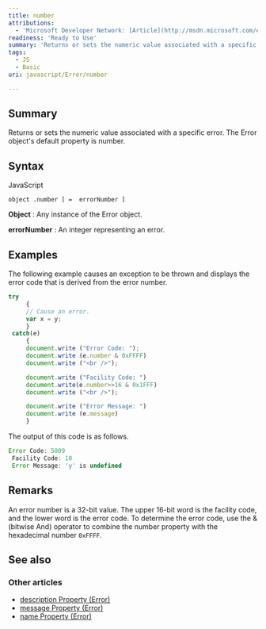```yaml
---
title: number
attributions:
  - 'Microsoft Developer Network: [Article](http://msdn.microsoft.com/en-us/library/ie/hc53e755(v=vs.94).aspx)'
readiness: 'Ready to Use'
summary: 'Returns or sets the numeric value associated with a specific error. The Error object''s default property is number.'
tags:
  - JS
  - Basic
uri: javascript/Error/number

---
```

## <span>Summary</span>

Returns or sets the numeric value associated with a specific error. The Error object's default property is number.

## <span>Syntax</span>

<span class="language">JavaScript</span>

    object .number [ =  errorNumber ]

**Object**
:   Any instance of the Error object.

**errorNumber**
:   An integer representing an error.

## <span>Examples</span>

The following example causes an exception to be thrown and displays the error code that is derived from the error number.

``` js
try
     {
     // Cause an error.
     var x = y;
     }
 catch(e)
     {
     document.write ("Error Code: ");
     document.write (e.number & 0xFFFF)
     document.write ("<br />");

     document.write ("Facility Code: ")
     document.write(e.number>>16 & 0x1FFF)
     document.write ("<br />");

     document.write ("Error Message: ")
     document.write (e.message)
     }
```

The output of this code is as follows.

``` js
Error Code: 5009
 Facility Code: 10
 Error Message: 'y' is undefined
```

## <span>Remarks</span>

An error number is a 32-bit value. The upper 16-bit word is the facility code, and the lower word is the error code. To determine the error code, use the & (bitwise And) operator to combine the number property with the hexadecimal number `0xFFFF`.

## <span>See also</span>

### <span>Other articles</span>

-   [description Property (Error)](/javascript/Error/description)
-   [message Property (Error)](/javascript/Error/message)
-   [name Property (Error)](/javascript/Error/name)


